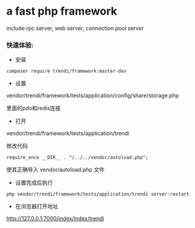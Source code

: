 # a fast php framework

 include rpc server, web server, connection pool server

### 快速体验:

* 安装

``
composer require trendi/framework:master-dev
``

* 设置

vendor/trendi/framework/tests/application/config/share/storage.php

里面的pdo和redis连接

* 打开

vendor/trendi/framework/tests/application/trendi

修改代码

``
require_once __DIR__ . "/../../vendor/autoload.php";
``

使其正确导入 vendor/autoload.php 文件

* 设置完成后执行

``
php vendor/trendi/framework/tests/application/trendi server:restart
``

* 在浏览器打开地址

http://127.0.0.1:7000/index/index/trendi